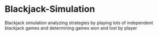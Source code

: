 # Blackjack-Simulation
Blackjack simulation analyzing strategies by playing lots of independent blackjack games and determining games won and lost by player 
